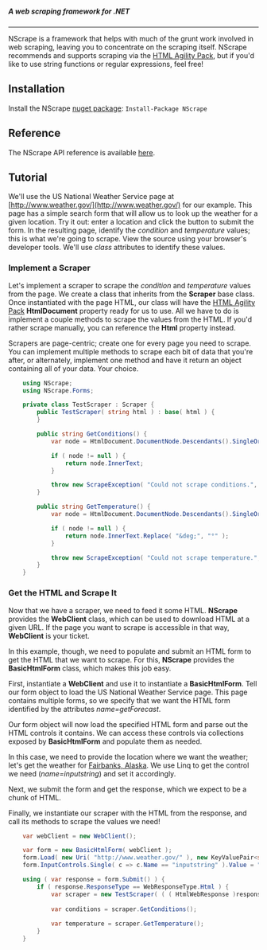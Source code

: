 ##### A web scraping framework for .NET
-------

NScrape is a framework that helps with much of the grunt work involved in web scraping, leaving you to concentrate on the scraping itself. NScrape recommends and supports scraping via the [HTML Agility Pack](http://html-agility-pack.net/), but if you'd like to use string functions or regular expressions, feel free! 

## Installation
Install the NScrape [nuget package](https://www.nuget.org/packages/NScrape/): `Install-Package NScrape`

## Reference
The NScrape API reference is available [here](https://darrylwhitmore.github.io/Test/reference).

## Tutorial
We'll use the US National Weather Service page at [http://www.weather.gov/](http://www.weather.gov/) for our example. This page has a simple search form that will allow us to look up the weather for a given location. Try it out: enter a location and click the button to submit the form. In the resulting page, identify the *condition* and *temperature* values; this is what we're going to scrape. View the source using your browser's developer tools. We'll use *class* attributes to identify these values.

### Implement a Scraper
Let's implement a scraper to scrape the *condition* and *temperature* values from the page. We create a class that inherits from the **Scraper** base class. Once instantiated with the page HTML, our class will have the [HTML Agility Pack](http://html-agility-pack.net/) **HtmlDocument** property ready for us to use. All we have to do is implement a couple methods to scrape the values from the HTML.  If you'd rather scrape manually, you can reference the **Html** property instead.

Scrapers are page-centric; create one for every page you need to scrape. You can implement multiple methods to scrape each bit of data that you're after, or alternately, implement one method and have it return an object containing all of your data. Your choice.

```c#
	using NScrape;
	using NScrape.Forms;

	private class TestScraper : Scraper {
		public TestScraper( string html ) : base( html ) {
		}

		public string GetConditions() {
			var node = HtmlDocument.DocumentNode.Descendants().SingleOrDefault( n => n.Attributes.Contains( "class" ) && n.Attributes["class"].Value == "myforecast-current" );

			if ( node != null ) {
				return node.InnerText;
			}

			throw new ScrapeException( "Could not scrape conditions.", Html );
		}

		public string GetTemperature() {
			var node = HtmlDocument.DocumentNode.Descendants().SingleOrDefault( n => n.Attributes.Contains( "class" ) && n.Attributes["class"].Value == "myforecast-current-lrg" );

			if ( node != null ) {
				return node.InnerText.Replace( "&deg;", "°" );
			}

			throw new ScrapeException( "Could not scrape temperature.", Html );
		}
	}
```
### Get the HTML and Scrape It
Now that we have a scraper, we need to feed it some HTML. **NScrape** provides the **WebClient** class, which can be used to download HTML at a given URL. If the page you want to scrape is accessible in that way, **WebClient** is your ticket.

In this example, though, we need to populate and submit an HTML form to get the HTML that we want to scrape. For this, **NScrape** provides the **BasicHtmlForm** class, which makes this job easy.

First, instantiate a **WebClient** and use it to instantiate a **BasicHtmlForm**. Tell our form object to load the US National Weather Service page. This page contains multiple forms, so we specify that we want the HTML form identified by the attributes *name=getForecast*.

Our form object will now load the specified HTML form and parse out the HTML controls it contains. We can access these controls via collections exposed by **BasicHtmlForm**  and populate them as needed. 

In this case, we need to provide the location where we want the weather; let's get the weather for [Fairbanks, Alaska](https://www.google.com/maps/place/Fairbanks,+AK/@64.8283644,-147.6690026,12z/data=!3m1!4b1!4m2!3m1!1s0x5132454f67fd65a9:0xb3d805e009fef73a). We use Linq to get the control we need (*name=inputstring*) and set it accordingly.

Next, we submit the form and get the response, which we expect to be a chunk of HTML.

Finally, we instantiate our scraper with the HTML from the response, and call its methods to scrape the values we need!

```c#
	var webClient = new WebClient();

	var form = new BasicHtmlForm( webClient );
	form.Load( new Uri( "http://www.weather.gov/" ), new KeyValuePair<string, string>( "name", "getForecast" ) );
	form.InputControls.Single( c => c.Name == "inputstring" ).Value = "fairbanks, ak";

	using ( var response = form.Submit() ) {
		if ( response.ResponseType == WebResponseType.Html ) {
			var scraper = new TestScraper( ( ( HtmlWebResponse )response ).Html );
	
			var conditions = scraper.GetConditions();
	
			var temperature = scraper.GetTemperature();
		}
	}
```
